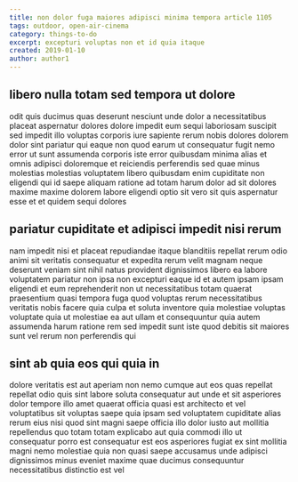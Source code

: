 ```yaml
---
title: non dolor fuga maiores adipisci minima tempora article 1105
tags: outdoor, open-air-cinema
category: things-to-do
excerpt: excepturi voluptas non et id quia itaque
created: 2019-01-10
author: author1
---
```


## libero nulla totam sed tempora ut dolore

odit quis ducimus quas deserunt nesciunt unde dolor a necessitatibus placeat aspernatur dolores dolore impedit eum sequi laboriosam suscipit sed impedit illo voluptas corporis iure sapiente rerum nobis dolores dolorem dolor sint pariatur qui eaque non quod earum ut consequatur fugit nemo error ut sunt assumenda corporis iste error quibusdam minima alias et omnis adipisci doloremque et reiciendis perferendis sed quae minus molestias molestias voluptatem libero quibusdam enim cupiditate non eligendi qui id saepe aliquam ratione ad totam harum dolor ad sit dolores maxime maxime dolorem labore eligendi optio sit vero sit quis aspernatur esse et et quidem sequi dolores

## pariatur cupiditate et adipisci impedit nisi rerum

nam impedit nisi et placeat repudiandae itaque blanditiis repellat rerum odio animi sit veritatis consequatur et expedita rerum velit magnam neque deserunt veniam sint nihil natus provident dignissimos libero ea labore voluptatem pariatur non ipsa non excepturi eaque id et autem ipsam ipsam eligendi et eum reprehenderit non ut necessitatibus totam quaerat praesentium quasi tempora fuga quod voluptas rerum necessitatibus veritatis nobis facere quia culpa et soluta inventore quia molestiae voluptas voluptate quia ut molestiae ea aut ullam et consequuntur quia autem assumenda harum ratione rem sed impedit sunt iste quod debitis sit maiores sunt vel rerum non perferendis qui

## sint ab quia eos qui quia in

dolore veritatis est aut aperiam non nemo cumque aut eos quas repellat repellat odio quis sint labore soluta consequatur aut unde et sit asperiores dolor tempore illo amet quaerat officia quasi est architecto et vel voluptatibus sit voluptas saepe quia ipsam sed voluptatem cupiditate alias rerum eius nisi quod sint magni saepe officia illo dolor iusto aut mollitia repellendus quo totam totam explicabo aut quia commodi illo ut consequatur porro est consequatur est eos asperiores fugiat ex sint mollitia magni nemo molestiae quia non quasi saepe accusamus unde adipisci dignissimos minus eveniet maxime quae ducimus consequuntur necessitatibus distinctio est vel
